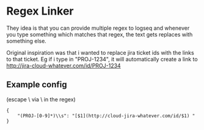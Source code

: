# Regex Linker

They idea is that you can provide multiple regex to logseq and whenever you type something which matches that regex, the text gets replaces with something else.

Original inspiration was that i wanted to replace jira ticket ids with the links to that ticket. Eg if i type in "PROJ-1234", it will automatically create a link to
http://jira-cloud-whatever.com/id/PROJ-1234

## Example config

(escape \ via \\ in the regex)

    {
        "(PROJ-[0-9]*)\\s": "[$1](http://cloud-jira-whatever.com/id/$1) "
    }